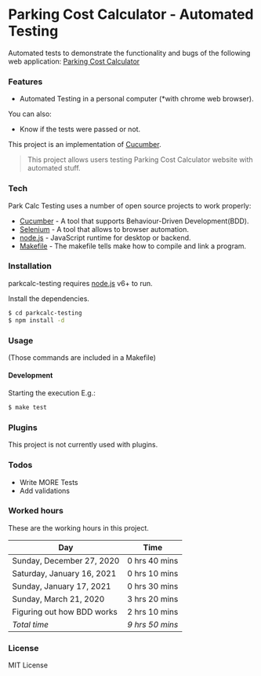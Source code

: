 Parking Cost Calculator - Automated Testing
============================================


Automated tests to demonstrate the functionality and bugs of the following web
application: 
[Parking Cost Calculator](​http://www.shino.de/parkcalc/) 


### Features
  - Automated Testing in a personal computer (*with chrome web browser).

You can also:
  - Know if the tests were passed or not.

This project is an implementation of [Cucumber](https://cucumber.io/). 

> This project allows users testing Parking Cost Calculator website
> with automated stuff.



### Tech

Park Calc Testing uses a number of open source projects to work properly:

* [Cucumber]  - A tool that supports Behaviour-Driven Development(BDD).
* [Selenium]  - A tool that allows to browser automation.
* [node.js]   - JavaScript runtime for desktop or backend.
* [Makefile]  - The makefile tells make how to compile and link a program.



### Installation

parkcalc-testing requires [node.js](https://nodejs.org/) v6+ to run.

Install the dependencies.

```sh
$ cd parkcalc-testing
$ npm install -d
```


### Usage
(Those commands are included in a Makefile)

#### Development
Starting the execution E.g.:
```sh
$ make test   
```


### Plugins

This project is not currently used with plugins.



### Todos

 - Write MORE Tests
 - Add validations

### Worked hours
These are the working hours in this project. 

| Day                         | Time            |
| --------------------------- | --------------- |
| Sunday, December 27, 2020   | 0 hrs 40 mins   |
| Saturday, January 16, 2021  | 0 hrs 10 mins   |
| Sunday, January 17, 2021    | 0 hrs 30 mins   |
| Sunday, March 21, 2020      | 3 hrs 20 mins   |
| Figuring out how BDD works  | 2 hrs 10 mins   |
| _Total time_                | _9 hrs 50 mins_ |

### License

MIT License


[//]: # (These are reference links used in the body of this note and get stripped out when the markdown processor does its job. There is no need to format nicely because it shouldn't be seen. Thanks SO - http://stackoverflow.com/questions/4823468/store-comments-in-markdown-syntax)

  [node.js]: <http://nodejs.org>
  [Cucumber]: <https://cucumber.io/>
  [Selenium]: <https://www.selenium.dev/documentation/overview/>
  [Makefile]: <https://www.gnu.org/software/make/manual/make.html>

